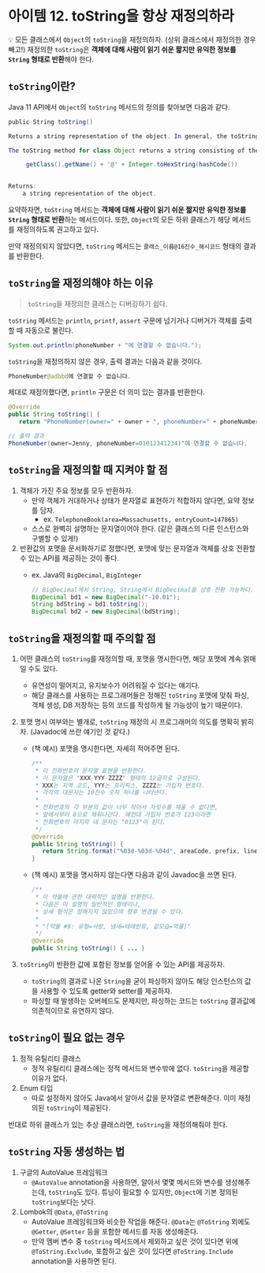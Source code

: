 # 아이템 12. toString을 항상 재정의하라

💡 모든 클래스에서 `Object`의 `toString`을 재정의하자. (상위 클래스에서 재정의한 경우 빼고!) 재정의한 `toString`은 **객체에 대해 사람이 읽기 쉬운 짧지만 유익한 정보를 `String` 형태로 반환**해야 한다.

## `toString`이란?

Java 11 API에서 `Object`의 `toString` 메서드의 정의를 찾아보면 다음과 같다.

```java
public String toString()

Returns a string representation of the object. In general, the toString method returns a string that "textually represents" this object. The result should be a concise but informative representation that is easy for a person to read. It is recommended that all subclasses override this method.

The toString method for class Object returns a string consisting of the name of the class of which the object is an instance, the at-sign character `@', and the unsigned hexadecimal representation of the hash code of the object. In other words, this method returns a string equal to the value of:

     getClass().getName() + '@' + Integer.toHexString(hashCode())
     

Returns:
    a string representation of the object.
```

요약하자면, `toString` 메서드는 **객체에 대해 사람이 읽기 쉬운 짧지만 유익한 정보를 `String` 형태로 반환**하는 메서드이다. 또한, `Object`의 모든 하위 클래스가 해당 메서드를 재정의하도록 권고하고 있다.

만약 재정의되지 않았다면, `toString` 메서드는 `클래스_이름@16진수_해시코드` 형태의 결과를 반환한다.

## `toString`을 재정의해야 하는 이유

> `toString`을 재정의한 클래스는 디버깅하기 쉽다.
> 

`toString` 메서드는 `println`, `printf`, `assert` 구문에 넘기거나 디버거가 객체를 출력할 때 자동으로 불린다. 

```java
System.out.println(phoneNumber + "에 연결할 수 없습니다.");
```

`toString`을 재정의하지 않은 경우, 출력 결과는 다음과 같을 것이다.

```java
PhoneNumber@adbbd에 연결할 수 없습니다. 
```

제대로 재정의했다면, `println` 구문은 더 의미 있는 결과를 반환한다.

```java
@Override
public String toString() {
   return "PhoneNumber(owner=" + owner + ", phoneNumber=" + phoneNumber + ")");

// 출력 결과
PhoneNumber(owner=Jenny, phoneNumber=01012341234)"에 연결할 수 없습니다.
```

## `toString`을 재정의할 때 지켜야 할 점

1. 객체가 가진 주요 정보를 모두 반환하자.
    - 만약 객체가 거대하거나 상태가 문자열로 표현하기 적합하지 않다면, 요약 정보를 담자.
        - ex. `TelephoneBook(area=Massachusetts, entryCount=147865)`
    - 스스로 완벽히 설명하는 문자열이어야 한다. (같은 클래스의 다른 인스턴스와 구별할 수 있게!)
2. 반환값의 포맷을 문서화하기로 정했다면, 포맷에 맞는 문자열과 객체를 상호 전환할 수 있는 API를 제공하는 것이 좋다.
    - ex. Java의 `BigDecimal`, `BigInteger`
      
        ```java
        // BigDecimal에서 String, String에서 BigDecimal을 상호 전환 가능하다.
        BigDecimal bd1 = new BigDecimal("-10.01");
        String bdString = bd1.toString();
        BigDecimal bd2 = new BigDecimal(bdString);
        ```
        

## `toString`을 재정의할 때 주의할 점

1. 어떤 클래스의 `toString`를 재정의할 때, 포맷을 명시한다면, 해당 포맷에 계속 얽매일 수도 있다.
    - 유연성이 떨어지고, 유지보수가 어려워질 수 있다는 얘기다.
    - 해당 클래스를 사용하는 프로그래머들은 정해진 `toString` 포맷에 맞춰 파싱, 객체 생성, DB 저장하는 등의 코드를 작성하게 될 가능성이 높기 때문이다.
2. 포맷 명시 여부와는 별개로, `toString` 재정의 시 프로그래머의 의도를 명확히 밝히자. (Javadoc에 쓰란 얘기인 것 같다.)
    - (책 예시) 포맷을 명시한다면, 자세히 적어주면 된다.
      
        ```java
        /**
         * 이 전화번호의 문자열 표현을 반환한다.
         * 이 문자열은 "XXX-YYY-ZZZZ" 형태의 12글자로 구성된다.
         * XXX는 지역 코드, YYY는 프리픽스, ZZZZ는 가입자 번호다.
         * 각각의 대문자는 10진수 숫자 하나를 나타낸다.
         *
         * 전화번호의 각 부분의 값이 너무 작아서 자릿수를 채울 수 없다면,
         * 앞에서부터 0으로 채워나간다. 예컨대 가입자 번호가 123이라면
         * 전화번호의 마지막 네 문자는 "0123"이 된다.
         */
        @Override 
        public String toString() {
           return String.format("%03d-%03d-%04d", areaCode, prefix, lineNum);
        }
        ```
        
    - (책 예시) 포맷을 명시하지 않는다면 다음과 같이 Javadoc을 쓰면 된다.
      
        ```java
        /**
         * 이 약물에 관한 대략적인 설명을 반환한다.
         * 다음은 이 설명의 일반적인 형태이나,
         * 상세 형식은 정해지지 않았으며 향후 변경될 수 있다.
         *
         * "[약물 #9: 유형=사랑, 냄새=테레빈유, 겉모습=먹물]"
         */
        @Override 
        public String toString() { ... }
        ```
    
3. `toString`이 반환한 값에 포함된 정보를 얻어올 수 있는 API를 제공하자.
    - `toString`의 결과로 나온 `String`을 굳이 파싱하지 않아도 해당 인스턴스의 값을 사용할 수 있도록 getter와 setter를 제공하자.
    - 파싱할 때 발생하는 오버헤드도 문제지만, 파싱하는 코드는 `toString` 결과값에 의존적이므로 유연하지 않다.

## `toString`이 필요 없는 경우

1. 정적 유틸리티 클래스
    - 정적 유틸리티 클래스에는 정적 메서드와 변수밖에 없다. `toString`을 제공할 이유가 없다.
2. Enum 타입
    - 따로 설정하지 않아도 Java에서 알아서 값을 문자열로 변환해준다. 이미 재정의된 `toString`이 제공된다.

반대로 하위 클래스가 있는 추상 클래스라면, `toString`을 재정의해줘야 한다.

## `toString` 자동 생성하는 법

1. 구글의 AutoValue 프레임워크
    - `@AutoValue` annotation을 사용하면, 알아서 몇몇 메서드와 변수를 생성해주는데, `toString`도 있다. 튜닝이 필요할 수 있지만, `Object`에 기본 정의된 `toString`보다는 낫다.
2. Lombok의 `@Data`, `@ToString`
    - AutoValue 프레임워크와 비슷한 작업을 해준다. `@Data`는 `@ToString` 외에도 `@Getter`, `@Setter` 등을 포함한 메서드를 자동 생성해준다.
    - 만약 멤버 변수 중 `toString` 메서드에서 제외하고 싶은 것이 있다면 위에 `@ToString.Exclude`, 포함하고 싶은 것이 있다면 `@ToString.Include` annotation을 사용하면 된다.